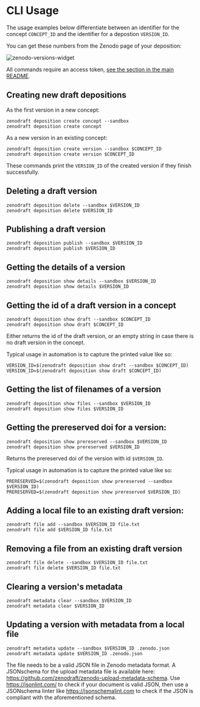 # CLI Usage

The usage examples below differentiate between an identifier for the concept `CONCEPT_ID` and
the identifier for a depostion `VERSION_ID`.

You can get these numbers from the Zenodo page of your deposition:

![zenodo-versions-widget](/img/zenodo-versions-widget.png)

All commands require an access token, [see the section in the main README](README.md#access-tokens).

## Creating new draft depositions

As the first version in a new concept:

```shell
zenodraft deposition create concept --sandbox 
zenodraft deposition create concept
```

As a new version in an existing concept:

```shell
zenodraft deposition create version --sandbox $CONCEPT_ID 
zenodraft deposition create version $CONCEPT_ID
```

These commands print the `VERSION_ID` of the created version if they finish successfully.

## Deleting a draft version

```shell
zenodraft deposition delete --sandbox $VERSION_ID
zenodraft deposition delete $VERSION_ID
```

## Publishing a draft version

```shell
zenodraft deposition publish --sandbox $VERSION_ID
zenodraft deposition publish $VERSION_ID
```

## Getting the details of a version

```shell
zenodraft deposition show details --sandbox $VERSION_ID
zenodraft deposition show details $VERSION_ID
```

## Getting the id of a draft version in a concept

```shell
zenodraft deposition show draft --sandbox $CONCEPT_ID
zenodraft deposition show draft $CONCEPT_ID
```

Either returns the id of the draft version, or an empty string in case there is no draft version in the concept.

Typical usage in automation is to capture the printed value like so:

```shell
VERSION_ID=$(zenodraft deposition show draft --sandbox $CONCEPT_ID)
VERSION_ID=$(zenodraft deposition show draft $CONCEPT_ID)
```

## Getting the list of filenames of a version

```shell
zenodraft deposition show files --sandbox $VERSION_ID
zenodraft deposition show files $VERSION_ID
```

## Getting the prereserved doi for a version:

```shell
zenodraft deposition show prereserved --sandbox $VERSION_ID
zenodraft deposition show prereserved $VERSION_ID
```

Returns the prereserved doi of the version with id `$VERSION_ID`.

Typical usage in automation is to capture the printed value like so:

```shell
PRERESERVED=$(zenodraft deposition show prereserved --sandbox $VERSION_ID)
PRERESERVED=$(zenodraft deposition show prereserved $VERSION_ID)
```

## Adding a local file to an existing draft version:

```shell
zenodraft file add --sandbox $VERSION_ID file.txt
zenodraft file add $VERSION_ID file.txt
```

## Removing a file from an existing draft version

```shell
zenodraft file delete --sandbox $VERSION_ID file.txt
zenodraft file delete $VERSION_ID file.txt
```

## Clearing a version's metadata

```shell
zenodraft metadata clear --sandbox $VERSION_ID
zenodraft metadata clear $VERSION_ID
```

## Updating a version with metadata from a local file

```shell
zenodraft metadata update --sandbox $VERSION_ID .zenodo.json
zenodraft metadata update $VERSION_ID .zenodo.json
```

The file needs to be a valid JSON file in Zenodo metadata format. A JSONschema for the upload metadata file is available
here: https://github.com/zenodraft/zenodo-upload-metadata-schema. Use https://jsonlint.com/ to check if your document is
valid JSON, then use a JSONschema linter like https://jsonschemalint.com to check if the JSON is compliant with the
aforementioned schema.
